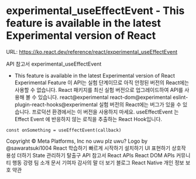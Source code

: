 # experimental_useEffectEvent - This feature is available in the latest Experimental version of React

URL: https://ko.react.dev/reference/react/experimental_useEffectEvent

API 참고서
experimental_useEffectEvent
- This feature is available in the latest Experimental version of React
Experimental Feature
이 API는 실험 단계이므로 아직 안정된 버전의 React에는 사용할 수 없습니다.
React 패키지를 최신 실험 버전으로 업그레이드하여 API를 사용해 볼 수 있습니다.
react@experimental
react-dom@experimental
eslint-plugin-react-hooks@experimental
실험 버전의 React에는 버그가 있을 수 있습니다. 프로덕션 환경에서는 이 버전을 사용하지 마세요.
useEffectEvent
는
Effect Event
에 반응하지 않는 로직을 추출하는 React Hook입니다.
```
const onSomething = useEffectEvent(callback)
```
Copyright © Meta Platforms, Inc
no uwu plz
uwu?
Logo by
@sawaratsuki1004
React 학습하기
빠르게 시작하기
설치하기
UI 표현하기
상호작용성 더하기
State 관리하기
탈출구
API 참고서
React APIs
React DOM APIs
커뮤니티
행동 강령
팀 소개
문서 기여자
감사의 말
더 보기
블로그
React Native
개인 정보 보호
약관